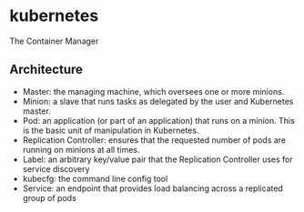 # kubernetes

The Container Manager

## Architecture
* Master: the managing machine, which oversees one or more minions.
* Minion: a slave that runs tasks as delegated by the user and Kubernetes master.
* Pod: an application (or part of an application) that runs on a minion. This is the basic unit of manipulation in Kubernetes.
* Replication Controller: ensures that the requested number of pods are running on minions at all times.
* Label: an arbitrary key/value pair that the Replication Controller uses for service discovery
* kubecfg: the command line config tool
* Service: an endpoint that provides load balancing across a replicated group of pods
